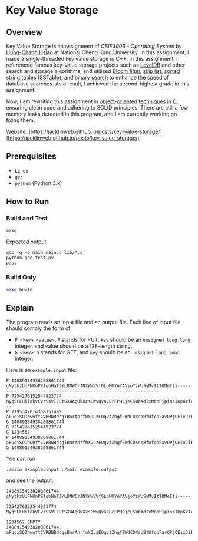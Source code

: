 # Key Value Storage

## Overview

Key Value Storage is an assignment of *CSIE3006 - Operating System* by [Hung-Chang Hsiao](https://www.csie.ncku.edu.tw/en/members/27) at National Cheng Kung University. In this assignment, I made a single-threaded key value storage in C++. In this assignment, I referenced famous key-value storage projects such as [LevelDB](https://en.wikipedia.org/wiki/LevelDB) and other search and storage algorithms, and utilized [Bloom filter](https://en.wikipedia.org/wiki/Bloom_filter), [skip list](https://en.wikipedia.org/wiki/Skip_list), [sorted string tables (SSTable)](https://www.scylladb.com/glossary/sstable/), and [binary search](https://en.wikipedia.org/wiki/Binary_search) to enhance the speed of database searches. As a result, I achieved the second-highest grade in this assignment.

Now, I am rewriting this assignment in [object-oriented techniques in C](https://dmitryfrank.com/articles/oop_in_c), ensuring clean code and adhering to SOLID principles. There are still a few memory leaks detected in this program, and I am currently working on fixing them.

Website: [https://jacklinweb.github.io/posts/key-value-storage/](https://jacklinweb.github.io/posts/key-value-storage/)

## Prerequisites

- `Linux`
- `gcc`
- `python` (Python 3.x)


## How to Run

### Build and Test

```
make
```

Expected output:

```
gcc -g -o main main.c lib/*.c
python gen_test.py
pass
```

### Build Only

```bash
make build
```

## Explain

The program reads an input file and an output file. Each line of input file should comply the form of
- `P <key> <value>`: `P` stands for PUT, `key` should be an `unsigned long long` integer, and value should be a 128-length string.
- `G <key>`: `G` stands for GET, and `key` should be an `unsigned long long` integer.

Here is an `example.input` file:

```
P 14089154938208861744 gNytkzUuFNKnPEfqbHaTJYLBNWCrJNXWvVVfGLpMUYAYAVjoYzWuSyMvItTOMeIfi---------------------------------------------------------------
P 7254276152544923774 MyqSFEHilakVCvrSsVIFLtSXWAgOkXzsCWvQvaCOrFPHCjeCSWbXdTxNonPjpinXIHpKzfqrPnnLYYwYlubXxAwRYGKxBbJPIwMglcddVpiDgDSElUxRTOGbkfDUE---
P 7195347014358151499 aFuoiSQDhwnftCVRBNBdcgiBnrAnrfmXOLzEOqvtZhgfEWdCDXspBfUfcpFavQPjOEixJiRwYPCQCLqkqbOWLquudqFxnOOUTysjkksQeNeDrlYcjPEVmfFPelQunTL-
G 14089154938208861744
G 7254276152544923774
G 1234567
P 14089154938208861744 aFuoiSQDhwnftCVRBNBdcgiBnrAnrfmXOLzEOqvtZhgfEWdCDXspBfUfcpFavQPjOEixJiRwYPCQCLqkqbOWLquudqFxnOOUTysjkksQeNeDrlYcjPEVmfFPelQunTL-
G 14089154938208861744
```

You can run

```
./main example.input ./main example.output
```

and see the output.

```
14089154938208861744 gNytkzUuFNKnPEfqbHaTJYLBNWCrJNXWvVVfGLpMUYAYAVjoYzWuSyMvItTOMeIfi---------------------------------------------------------------
7254276152544923774 MyqSFEHilakVCvrSsVIFLtSXWAgOkXzsCWvQvaCOrFPHCjeCSWbXdTxNonPjpinXIHpKzfqrPnnLYYwYlubXxAwRYGKxBbJPIwMglcddVpiDgDSElUxRTOGbkfDUE---
1234567 EMPTY
14089154938208861744 aFuoiSQDhwnftCVRBNBdcgiBnrAnrfmXOLzEOqvtZhgfEWdCDXspBfUfcpFavQPjOEixJiRwYPCQCLqkqbOWLquudqFxnOOUTysjkksQeNeDrlYcjPEVmfFPelQunTL-
```